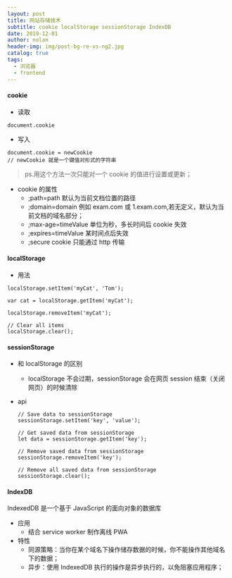 ```yaml
---
layout: post
title: 网站存储技术
subtitle: cookie localStorage sessionStorage IndexDB
date: 2019-12-01
author: nolan
header-img: img/post-bg-re-vs-ng2.jpg
catalog: true
tags:
  - 浏览器
  - frontend
---
```


#### cookie

- 读取

```
document.cookie
```

- 写入

```
document.cookie = newCookie
// newCookie 就是一个键值对形式的字符串
```

> ps.用这个方法一次只能对一个 cookie 的值进行设置或更新；

- cookie 的属性
  - ;path=path 默认为当前文档位置的路径
  - ;domain=domain 例如 exam.com 或 1.exam.com,若无定义，默认为当前文档的域名部分；
  - ;max-age=timeValue 单位为秒，多长时间后 cookie 失效
  - ;expires=timeValue 某时间点后失效
  - ;secure cookie 只能通过 http 传输

#### localStorage

- 用法

```
localStorage.setItem('myCat', 'Tom');

var cat = localStorage.getItem('myCat');

localStorage.removeItem('myCat');

// Clear all items
localStorage.clear();
```

#### sessionStorage

- 和 localStorage 的区别
  - localStorage 不会过期，sessionStorage 会在网页 session 结束（关闭网页）的时候清除
- api

  ```
  // Save data to sessionStorage
  sessionStorage.setItem('key', 'value');

  // Get saved data from sessionStorage
  let data = sessionStorage.getItem('key');

  // Remove saved data from sessionStorage
  sessionStorage.removeItem('key');

  // Remove all saved data from sessionStorage
  sessionStorage.clear();
  ```

#### IndexDB

IndexedDB 是一个基于 JavaScript 的面向对象的数据库

- 应用
  - 结合 service worker 制作离线 PWA
- 特性
  - 同源策略：当你在某个域名下操作储存数据的时候，你不能操作其他域名下的数据；
  - 异步：使用 IndexedDB 执行的操作是异步执行的，以免阻塞应用程序；
